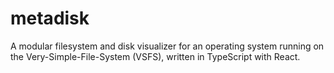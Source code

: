 # metadisk
A modular filesystem and disk visualizer for an operating system running on the Very-Simple-File-System (VSFS), written in TypeScript with React.
